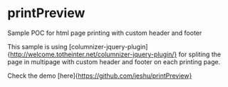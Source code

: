 # printPreview
Sample POC for html page printing with custom header and footer

This sample is using [columnizer-jquery-plugin]{http://welcome.totheinter.net/columnizer-jquery-plugin/} for spliting the page in multipage with custom header and footer on each printing page.

Check the demo [here]{https://github.com/jeshu/printPreview}
